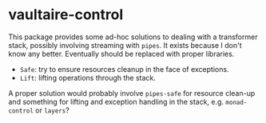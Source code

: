 # vaultaire-control

This package provides some ad-hoc solutions to dealing with a transformer stack, possibly involving streaming with ``pipes``. It exists because I don't know any better. Eventually should be replaced with proper libraries.

  * ``Safe``: try to ensure resources cleanup in the face of exceptions.
  * ``Lift``: lifting operations through the stack.

A proper solution would probably involve ``pipes-safe`` for resource clean-up and something for lifting and exception handling in the stack, e.g. ``monad-control`` or ``layers``?
